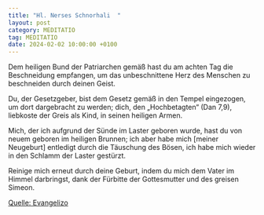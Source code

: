 ```yaml
---
title: "Hl. Nerses Schnorhali  "
layout: post
category: MEDITATIO
tag: MEDITATIO
date: 2024-02-02 10:00:00 +0100
---
```

Dem heiligen Bund der Patriarchen gemäß
hast du am achten Tag die Beschneidung empfangen,
um das unbeschnittene Herz des Menschen
zu beschneiden durch deinen Geist.
 
Du, der Gesetzgeber, bist dem Gesetz gemäß
in den Tempel eingezogen, um dort dargebracht zu werden;
dich, den „Hochbetagten“ (Dan 7,9), liebkoste der Greis
als Kind, in seinen heiligen Armen.<!--more-->
 
Mich, der ich aufgrund der Sünde im Laster geboren wurde,
hast du von neuem geboren im heiligen Brunnen;
ich aber habe mich [meiner Neugeburt] entledigt durch die Täuschung des Bösen,
ich habe mich wieder in den Schlamm der Laster gestürzt.
 
Reinige mich erneut durch deine Geburt,
indem du mich dem Vater im Himmel darbringst,
dank der Fürbitte der Gottesmutter
und des greisen Simeon.

[Quelle: Evangelizo](https://evangeliumtagfuertag.org/DE/gospel)